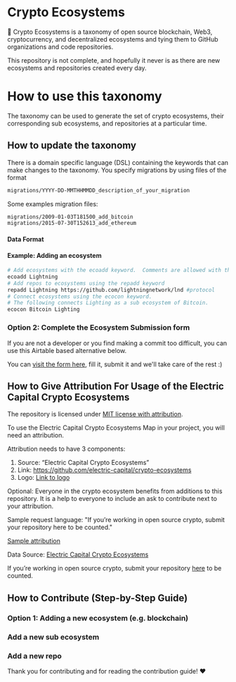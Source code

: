 # Crypto Ecosystems

🌲 Crypto Ecosystems is a taxonomy of open source blockchain, Web3, cryptocurrency, and decentralized ecosystems and tying them to GitHub organizations and code repositories.

This repository is not complete, and hopefully it never is as there are new ecosystems and repositories created every day.

# How to use this taxonomy
The taxonomy can be used to generate the set of crypto ecosystems, their corresponding sub ecosystems, and repositories at a particular time.

## How to update the taxonomy
There is a domain specific language (DSL) containing the keywords that can make changes to the taxonomy.  You specify migrations by using files of the format
```bash
migrations/YYYY-DD-MMTHHMMDD_description_of_your_migration
```

Some examples migration files:
```bash
migrations/2009-01-03T181500_add_bitcoin
migrations/2015-07-30T152613_add_ethereum
```

#### Data Format

#### Example: Adding an ecosystem
```bash
# Add ecosystems with the ecoadd keyword.  Comments are allowed with the # character.
ecoadd Lightning
# Add repos to ecosystems using the repadd keyword
repadd Lightning https://github.com/lightningnetwork/lnd #protocol
# Connect ecosystems using the ecocon keyword.
# The following connects Lighting as a sub ecosystem of Bitcoin.
ecocon Bitcoin Lighting
```

### Option 2: Complete the Ecosystem Submission form

If you are not a developer or you find making a commit too difficult, you can use this Airtable based alternative below.

You can [visit the form here](https://airtable.com/shrN4vZMlBLm3Dap8), fill it, submit it and we'll take care of the rest :)

## How to Give Attribution For Usage of the Electric Capital Crypto Ecosystems

The repository is licensed under [MIT license with attribution](https://github.com/electric-capital/crypto-ecosystems/blob/master/LICENSE).

To use the Electric Capital Crypto Ecosystems Map in your project, you will need an attribution.

Attribution needs to have 3 components:

1. Source: “Electric Capital Crypto Ecosystems”
2. Link: https://github.com/electric-capital/crypto-ecosystems
3. Logo: [Link to logo](static/electric_capital_logo_transparent.png)

Optional:
Everyone in the crypto ecosystem benefits from additions to this repository.
It is a help to everyone to include an ask to contribute next to your attribution.

Sample request language: "If you’re working in open source crypto, submit your repository here to be counted."

<ins>Sample attribution</ins>

Data Source: [Electric Capital Crypto Ecosystems](https://github.com/electric-capital/crypto-ecosystems)

If you’re working in open source crypto, submit your repository [here](https://github.com/electric-capital/crypto-ecosystems) to be counted.

## How to Contribute (Step-by-Step Guide)

### Option 1: Adding a new ecosystem (e.g. blockchain)

### Add a new sub ecosystem

### Add a new repo

Thank you for contributing and for reading the contribution guide! ❤️
